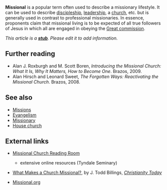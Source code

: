 **Missional** is a popular term often used to describe a missionary
lifestyle. It can be used to describe
[discipleship](Discipleship "Discipleship"),
[leadership](Leadership "Leadership"), a [church](Church "Church"),
etc. but is generally used in contrast to professional
missionaries. In essence, proponents claim that missional living is
to be expected of all true followers of Jesus in which all are
engaged in obeying the
[Great commission](Great_commission "Great commission").

*This article is a **[stub](http://www.theopedia.com/Category:Theopedia_stubs "Category:Theopedia stubs")**. Please edit it to add information.*
## Further reading

-   Alan J. Roxburgh and M. Scott Boren,
    *Introducing the Missional Church: What It Is, Why It Matters, How to Become One*.
    Brazos, 2009.
-   Alan Hirsch and Leonard Sweet,
    *The Forgotten Ways: Reactivating the Missional Church*. Brazos,
    2008.

## See also

-   [Missions](Missions "Missions")
-   [Evangelism](Evangelism "Evangelism")
-   [Missionary](Missionary "Missionary")
-   [House church](House_church "House church")

## External links

-   [Missional Church Reading Room](http://www.tyndale.ca/seminary/mtsmodular/reading-rooms/missional)
    - extensive online resources (Tyndale Seminary)

-   [What Makes a Church Missional?](http://www.christianitytoday.com/ct/2008/march/16.56.html),
    by J. Todd Billings,
    *[Christianity Today](Christianity_Today "Christianity Today")*
-   [Missional.org](http://www.missional.org/)



